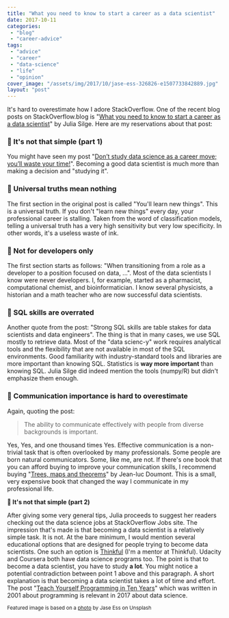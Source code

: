 ```yaml
---
title: "What you need to know to start a career as a data scientist"
date: 2017-10-11
categories: 
 - "blog"
 - "career-advice"
tags: 
 - "advice"
 - "career"
 - "data-science"
 - "life"
 - "opinion"
cover_image: "/assets/img/2017/10/jase-ess-326826-e1507733842889.jpg"
layout: "post"
---
```


It's hard to overestimate how I adore StackOverflow. One of the recent blog posts on StackOverflow.blog is "[What you need to know to start a career as a data scientist](https://stackoverflow.blog/2017/10/05/need-know-start-career-data-scientist/)" by Julia Silge. Here are my reservations about that post:

###  It's not that simple (part 1)

You might have seen my post "[Don’t study data science as a career move; you’ll waste your time!](http://gorelik.net/2017/05/29/dont-study-data-science/)". Becoming a good data scientist is much more than making a decision and "studying it".

### ** Universal truths mean nothing**

The first section in the original post is called "You'll learn new things". This is a universal truth. If you don't "learn new things" every day, your professional career is stalling. Taken from the word of classification models, telling a universal truth has a very high sensitivity but very low specificity. In other words, it's a useless waste of ink.

### ** Not for developers only**

The first section starts as follows: "When transitioning from a role as a developer to a position focused on data, ...". Most of the data scientists I know were never developers. I, for example, started as a pharmacist, computational chemist, and bioinformatician. I know several physicists, a historian and a math teacher who are now successful data scientists.

### ** SQL skills are overrated**

Another quote from the post: "Strong SQL skills are table stakes for data scientists and data engineers". The thing is that in many cases, we use SQL mostly to retrieve data. Most of the "data scienc-y" work requires analytical tools and the flexibility that are not available in most of the SQL environments. Good familiarity with industry-standard tools and libraries are more important than knowing SQL. Statistics is **way more important** than knowing SQL. Julia Silge did indeed mention the tools (numpy/R) but didn't emphasize them enough.

### ** Communication importance is hard to overestimate**

Again, quoting the post:

> The ability to communicate effectively with people from diverse backgrounds is important.


Yes, Yes, and one thousand times Yes. Effective communication is a non-trivial task that is often overlooked by many professionals. Some people are born natural communicators. Some, like me, are not. If there's one book that you can afford buying to improve your communication skills, I recommend buying "[Trees, maps and theorems](http://www.treesmapsandtheorems.com/)" by Jean-luc Doumont. This is a small, very expensive book that changed the way I communicate in my professional life.

** It's not that simple (part 2)**

After giving some very general tips, Julia proceeds to suggest her readers checking out the data science jobs at StackOverflow Jobs site. The impression that's made is that becoming a data scientist is a relatively simple task. It is not. At the bare minimum, I would mention several educational options that are designed for people trying to become data scientists. One such an option is [Thinkful](https://www.thinkful.com/) (I'm a mentor at Thinkful). Udacity and Coursera both have data science programs too. The point is that to become a data scientist, you have to study **a lot**. You might notice a potential contradiction between point 1 above and this paragraph. A short explanation is that becoming a data scientist takes a lot of time and effort. The post "[Teach Yourself Programming in Ten Years](http://norvig.com/21-days.html)" which was written in 2001 about programming is relevant in 2017 about data science.

<small>Featured image is based on a <a href="https://unsplash.com/photos/g4aiU4mEsZM" target="_blank" rel="noopener">photo</a> by Jase Ess on Unsplash</small>

